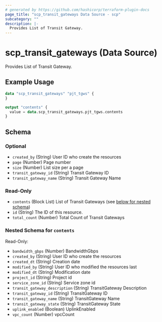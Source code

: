 ```yaml
---
# generated by https://github.com/hashicorp/terraform-plugin-docs
page_title: "scp_transit_gateways Data Source - scp"
subcategory: ""
description: |-
  Provides List of Transit Gateway.
---
```


# scp_transit_gateways (Data Source)

Provides List of Transit Gateway.

## Example Usage

```terraform
data "scp_transit_gateways" "pjt_tgws" {
}

output "contents" {
  value = data.scp_transit_gateways.pjt_tgws.contents
}
```

<!-- schema generated by tfplugindocs -->
## Schema

### Optional

- `created_by` (String) User ID who create the resources
- `page` (Number) Page number
- `size` (Number) List size per a page
- `transit_gateway_id` (String) Transit Gateway ID
- `transit_gateway_name` (String) Transit Gateway Name

### Read-Only

- `contents` (Block List) List of Transit Gateways (see [below for nested schema](#nestedblock--contents))
- `id` (String) The ID of this resource.
- `total_count` (Number) Total Count of Transit Gateways

<a id="nestedblock--contents"></a>
### Nested Schema for `contents`

Read-Only:

- `bandwidth_gbps` (Number) BandwidthGbps
- `created_by` (String) User ID who create the resources
- `created_dt` (String) Creation date
- `modified_by` (String) User ID who modified the resources last
- `modified_dt` (String) Modification date
- `project_id` (String) Project id
- `service_zone_id` (String) Service zone id
- `transit_gateway_description` (String) TransitGateway Description
- `transit_gateway_id` (String) TransitGateway ID
- `transit_gateway_name` (String) TransitGateway Name
- `transit_gateway_state` (String) TransitGateway State
- `uplink_enabled` (Boolean) UplinkEnabled
- `vpc_count` (Number) vpcCount


